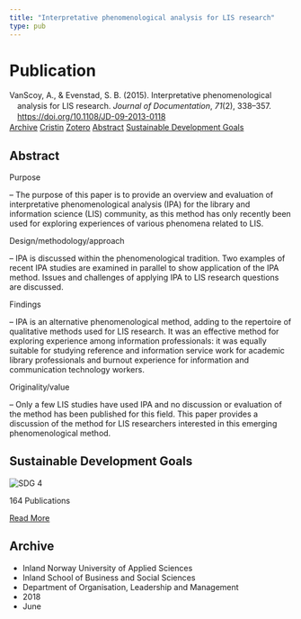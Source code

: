 ```yaml
---
title: "Interpretative phenomenological analysis for LIS research"
type: pub
---
```

<h1>Publication</h1>
<article id="csl-bib-container-H5CYA9C3" class="csl-bib-container">
  <div class="csl-bib-body" style="line-height: 1.35; padding-left: 1em; text-indent:-1em;">
  <div class="csl-entry">VanScoy, A., &amp; Evenstad, S. B. (2015). Interpretative phenomenological analysis for LIS research. <i>Journal of Documentation</i>, <i>71</i>(2), 338&#x2013;357. <a href="https://doi.org/10.1108/JD-09-2013-0118">https://doi.org/10.1108/JD-09-2013-0118</a></div>
</div>
  <div class="csl-bib-buttons">
    <a href="#taxonomy-article-H5CYA9C3" class="csl-bib-button">Archive</a>
    <a href="https://app.cristin.no/results/show.jsf?id=1589920" alt="Cristin URL" class="csl-bib-button">Cristin</a>
    <a href="http://zotero.org/groups/5022929/items/H5CYA9C3" alt="Zotero URL" class="csl-bib-button">Zotero</a>
    <a href="#abstract-article-H5CYA9C3" class="csl-bib-button">Abstract</a>
    <a href="#sdg-article-H5CYA9C3" class="csl-bib-button">Sustainable Development Goals</a>
  </div>
  <div id="csl-bib-meta-container-H5CYA9C3"></div>
</article>
<div id="csl-bib-meta-H5CYA9C3" class="csl-bib-meta">
  <article id="abstract-article-H5CYA9C3" class="abstract-article">
    <h1>Abstract</h1>
    Purpose 
 
– The purpose of this paper is to provide an overview and evaluation of interpretative phenomenological analysis (IPA) for the library and information science (LIS) community, as this method has only recently been used for exploring experiences of various phenomena related to LIS.  
 
Design/methodology/approach 
 
– IPA is discussed within the phenomenological tradition. Two examples of recent IPA studies are examined in parallel to show application of the IPA method. Issues and challenges of applying IPA to LIS research questions are discussed.  
 
Findings 
 
– IPA is an alternative phenomenological method, adding to the repertoire of qualitative methods used for LIS research. It was an effective method for exploring experience among information professionals: it was equally suitable for studying reference and information service work for academic library professionals and burnout experience for information and communication technology workers.  
 
Originality/value 
 
– Only a few LIS studies have used IPA and no discussion or evaluation of the method has been published for this field. This paper provides a discussion of the method for LIS researchers interested in this emerging phenomenological method.
  </article>
  <article id="sdg-article-H5CYA9C3" class="sdg-article">
    <h1>Sustainable Development Goals</h1>
    <div class="sdg-container"><div id="sdg4" class="sdg">
<img src="{{< params subfolder >}}images/sdg/sdg04_en.png" class="image" alt="SDG 4">
<div class="sdg-overlay">
<p class="sdg-publication-count"><span>164</span> Publications</p>
<p><a href="https://sdgs.un.org/goals/goal4" class="sdg-read-more">Read More</a></p>
</div>
</div></div>
  </article>
  <article id="taxonomy-article-H5CYA9C3" class="taxonomy-article">
    <h1>Archive</h1>
    <ul>
      <li>Inland Norway University of Applied Sciences</li>
      <li>Inland School of Business and Social Sciences</li>
      <li>Department of Organisation, Leadership and Management</li>
      <li>2018</li>
      <li>June</li>
    </ul>
  </article>
</div>
